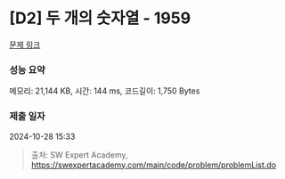 # [D2] 두 개의 숫자열 - 1959 

[문제 링크](https://swexpertacademy.com/main/code/problem/problemDetail.do?contestProbId=AV5PpoFaAS4DFAUq) 

### 성능 요약

메모리: 21,144 KB, 시간: 144 ms, 코드길이: 1,750 Bytes

### 제출 일자

2024-10-28 15:33



> 출처: SW Expert Academy, https://swexpertacademy.com/main/code/problem/problemList.do